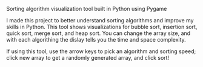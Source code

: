 Sorting algorithm visualization tool built in Python using Pygame

I made this project to better understand sorting algorithms and improve my skills in Python. This tool shows visualizations for bubble sort, insertion sort, quick sort, merge sort, and heap sort. You can change the array size, and with each algorithing the dislay tells you the time and space complexity. 

If using this tool, use the arrow keys to pick an algorithm and sorting speed; click new array to get a randomly generated array, and click sort!